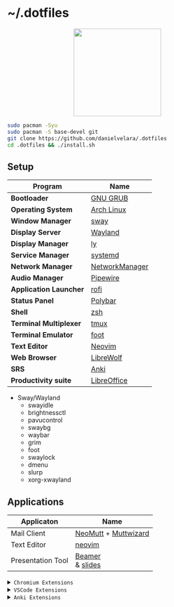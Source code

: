 # ~/.dotfiles

<p align="center">
   <img src="https://user-images.githubusercontent.com/13500134/150906114-216d4c5b-06f0-4ef4-a6d9-9087f2bc33b2.png" width="200"/>
</p>


```bash
sudo pacman -Syu
sudo pacman -S base-devel git
git clone https://github.com/danielvelara/.dotfiles
cd .dotfiles && ./install.sh
```

## Setup

| Program                  | Name                                           |
| ------------------------ | ---------------------------------------------- |
| **Bootloader**           | [GNU GRUB](https://www.gnu.org/software/grub/) |
| **Operating System**     | [Arch Linux](https://archlinux.org/)           |
| **Window Manager**       | [sway](https://swaywm.org/)                    |
| **Display Server**       | [Wayland](https://wayland.freedesktop.org/)    |
| **Display Manager**      | [ly](https://github.com/fairyglade/ly)         |
| **Service Manager**      | [systemd](https://systemd.io/)                 |
| **Network Manager**      | [NetworkManager](https://networkmanager.dev/)  |
| **Audio Manager**        | [Pipewire](https://www.pipewire.org/)          |
| **Application Launcher** | [rofi](https://github.com/davatorium/rofi)     |
| **Status Panel**         | [Polybar](https://polybar.github.io/)          |
| **Shell**                | [zsh](https://www.zsh.org/)                    |
| **Terminal Multiplexer** | [tmux](https://github.com/tmux/tmux/wiki)      |
| **Terminal Emulator**    | [foot](https://codeberg.org/dnkl/foot)         |
| **Text Editor**          | [Neovim](https://neovim.io/)                   |
| **Web Browser**          | [LibreWolf](https://librewolf.net/)            |
| **SRS**                  | [Anki](https://apps.ankiweb.net/)              |
| **Productivity suite**   | [LibreOffice](https://www.libreoffice.org/)    |

- Sway/Wayland
  - swayidle
  - brightnessctl
  - pavucontrol
  - swaybg
  - waybar
  - grim
  - foot
  - swaylock
  - dmenu
  - slurp
  - xorg-xwayland 

## Applications

| Applicaton         | Name                                                                                                    |
| ------------------ | ------------------------------------------------------------------------------------------------------- |
| Mail Client        | [NeoMutt](https://neomutt.org/) + [Muttwizard](https://muttwizard.com/)                                 |
| Text Editor        | [neovim](https://neovim.io/)                                                                            |
| Presentation Tool  | [Beamer](https://ashwinschronicles.github.io/beamer-slides-using-markdown-and-pandoc) <br> & [slides]() |

<details>
<summary><code>Chromium Extensions</code> </summary>

- Developer
  - [Hoppscotch](https://chromewebstore.google.com/detail/hoppscotch-browser-extens/amknoiejhlmhancpahfcfcfhllgkpbld)
  - [WhatRuns](https://chromewebstore.google.com/detail/whatruns/cmkdbmfndkfgebldhnkbfhlneefdaaip)
- Productivity
  - [Vimium](https://chrome.google.com/webstore/detail/vimium/dbepggeogbaibhgnhhndojpepiihcmeb/)
  - [ViewImage](https://chrome.google.com/webstore/detail/view-image/jpcmhcelnjdmblfmjabdeclccemkghjk)
- YouTube
  - [Unhook](https://chrome.google.com/webstore/detail/unhook-remove-youtube-rec/khncfooichmfjbepaaaebmommgaepoid)
  - [SponsorBlock](https://chrome.google.com/webstore/detail/sponsorblock-for-youtube/mnjggcdmjocbbbhaepdhchncahnbgone)
  - [VideoSpeedController](https://chrome.google.com/webstore/detail/video-speed-controller/nffaoalbilbmmfgbnbgppjihopabppdk)
  - [h264ify](https://chrome.google.com/webstore/detail/h264ify/aleakchihdccplidncghkekgioiakgal)
- Privacy
  - [uBlock Origin](https://chrome.google.com/webstore/detail/ublock-origin/cjpalhdlnbpafiamejdnhcphjbkeiagm)
  - [Keepa](https://chrome.google.com/webstore/detail/neebplgakaahbhdphmkckjjcegoiijjo)
  - [libredirect](https://github.com/libredirect/libredirect)

</details>

<details>
<summary><code>VSCode Extensions</code></summary>

- [Thunder Client](https://marketplace.visualstudio.com/items?itemName=rangav.vscode-thunder-client)
- [Vim](https://marketplace.visualstudio.com/items?itemName=vscodevim.vim)

</details>

<details>
<summary><code>Anki Extensions</code></summary>

- Heatmap: Manual Install
- Image Occlusion: 1374772155
- ProgrssBar: 2091361802
- Syntax Highlighting for Code: 1463041493
- Anki Simulator: 817108664
- Frozen Fields: 516643804
- Advanced Review Bottom Bar: 1136455830

</details>
